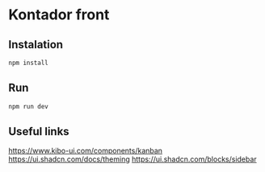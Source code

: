 # Kontador front

## Instalation

```bash
npm install
```

## Run

```bash
npm run dev
```

## Useful links

https://www.kibo-ui.com/components/kanban
https://ui.shadcn.com/docs/theming
https://ui.shadcn.com/blocks/sidebar

